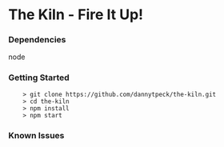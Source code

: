 # The Kiln - Fire It Up!

### Dependencies
node

### Getting Started
```
    > git clone https://github.com/dannytpeck/the-kiln.git
    > cd the-kiln
    > npm install
    > npm start
```

### Known Issues

